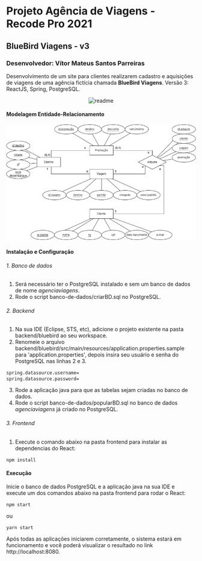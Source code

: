 # Projeto Agência de Viagens - Recode Pro 2021
## BlueBird Viagens - v3
### Desenvolvedor: Vítor Mateus Santos Parreiras

Desenvolvimento de um site para clientes realizarem cadastro e aquisições de viagens de uma agência fictícia chamada **BlueBird Viagens**. Versão 3: ReactJS, Spring, PostgreSQL.

<div align="center">
  <img alt="readme" title="readme" src="./media/readme.gif"/>
</div>

#### Modelagem Entidade-Relacionamento
![Modelagem Entidade-Relacionamento](./banco-de-dados/modelagem_ER.png)

#### Instalação e Configuração

###### 1. Banco de dados
1. Será necessário ter o PostgreSQL instalado e sem um banco de dados de nome *agenciaviagens*.
2. Rode o script banco-de-dados/criarBD.sql no PostgreSQL.

###### 2. Backend
1. Na sua IDE (Eclipse, STS, etc), adicione o projeto existente na pasta backend/bluebird ao seu workspace.
2. Renomeie o arquivo backend/bluebird/src/main/resources/application.properties.sample para 'application.properties', depois insira seu usuário e senha do PostgreSQL nas linhas 2 e 3.
```
spring.datasource.username=
spring.datasource.password=
```
3. Rode a aplicação java para que as tabelas sejam criadas no banco de dados.
4. Rode o script banco-de-dados/popularBD.sql no banco de dados *agenciaviagens* já criado no PostgreSQL.

###### 3. Frontend
1. Execute o comando abaixo na pasta frontend para instalar as dependencias do React:
```
npm install
```

#### Execução
Inicie o banco de dados PostgreSQL e a aplicação java na sua IDE e execute um dos comandos abaixo na pasta frontend para rodar o React:
```
npm start
```
ou

```
yarn start
```
Após todas as aplicações iniciarem corretamente, o sistema estará em funcionamento e você poderá visualizar o resultado no link http://localhost:8080.